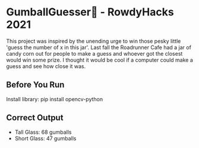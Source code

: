 # GumballGuesser🍬 - RowdyHacks 2021
This project was inspired by the unending urge to win those pesky little 'guess the number of x in this jar'. Last fall the Roadrunner Cafe had a jar of candy corn out for people
to make a guess and whoever got the closest would win some prize. I thought it would be cool if a computer could make a guess and see how close it was.


## Before You Run
Install library: pip install opencv-python

## Correct Output
- Tall Glass: 68 gumballs
- Short Glass: 47 gumballs 
